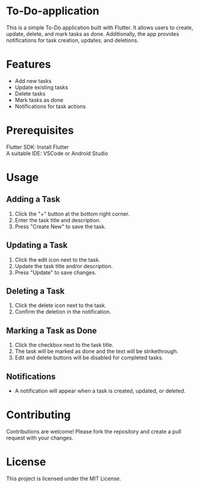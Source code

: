 # To-Do-application
This is a simple To-Do application built with Flutter. It allows users to create, update, delete, and mark tasks as done. Additionally, the app provides notifications for task creation, updates, and deletions.

# Features
* Add new tasks
* Update existing tasks
* Delete tasks
* Mark tasks as done
* Notifications for task actions

# Prerequisites
Flutter SDK: Install Flutter  
A suitable IDE: VSCode or Android Studio



# Usage
## Adding a Task
1. Click the "+" button at the bottom right corner.
2. Enter the task title and description.
3. Press "Create New" to save the task.
## Updating a Task
1. Click the edit icon next to the task.
2. Update the task title and/or description.
3. Press "Update" to save changes.
## Deleting a Task
1. Click the delete icon next to the task.
2. Confirm the deletion in the notification.
## Marking a Task as Done
1. Click the checkbox next to the task title.
2. The task will be marked as done and the text will be strikethrough.
3. Edit and delete buttons will be disabled for completed tasks.
## Notifications
* A notification will appear when a task is created, updated, or deleted.

# Contributing
Contributions are welcome! Please fork the repository and create a pull request with your changes.

# License
This project is licensed under the MIT License.

